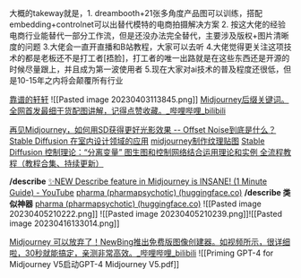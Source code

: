 
大概的takeway就是，1. dreambooth+21张多角度产品图可以训练，搭配embedding+controlnet可以出替代模特的电商拍摄解决方案  2. 按这大佬的经验电商行业能替代一部分工作流，但是还没办法完全替代，主要涉及版权+图片清晰度的问题 3.大佬会一直开直播和B站教程，大家可以去听 4.大佬觉得更关注这项技术的都是老板还不是打工者[捂脸]，打工者的唯一出路就是在这些东西还是开源的时候尽量跟上，并且成为第一波使用者 5.现在大家对ai技术的普及程度还很低，但是10-15年之内将会颠覆所有行业


[靠谱的轩轩](https://space.bilibili.com/1642297?plat_id=1&share_from=space&share_medium=iphone&share_plat=ios&share_session_id=81BA5634-92B8-4894-BB61-09F57BED2DBA&share_source=WEIXIN&share_tag=s_i&timestamp=1680401354&unique_k=vISTeKP)
![[Pasted image 20230403113845.png]]
[Midjourney后缀关键词。全网首发最细干货配图讲解，记得点赞收藏。_哔哩哔哩_bilibili](https://www.bilibili.com/video/BV1Ah41137hU/?-Arouter=story&buvid=Z04E510301E2317E4258B86E9DE3EE9C4D01&is_story_h5=false&mid=VWzcmGUtEsG3cu5l2eCFlg%3D%3D&p=1&plat_id=163&share_from=ugc&share_medium=iphone&share_plat=ios&share_session_id=DB43CA6F-308A-4D42-A821-2B688C108991&share_source=WEIXIN&share_tag=s_i&timestamp=1680126710&unique_k=feSvrTB&up_id=626626367&vd_source=51c3e05edfa923bc859a70d024c2d7c9)

[再见Midjourney，如何用SD获得更好光影效果 -- Offset Noise到底是什么？](https://www.bilibili.com/video/BV1eM4y127mT/?buvid=Z04E510301E2317E4258B86E9DE3EE9C4D01&is_story_h5=false&mid=VWzcmGUtEsG3cu5l2eCFlg%3D%3D&p=1&plat_id=116&share_from=ugc&share_medium=iphone&share_plat=ios&share_session_id=6179FCED-6317-410E-8618-B365AC5D31C9&share_source=WEIXIN&share_tag=s_i&timestamp=1680480810&unique_k=jynbjTc&up_id=35891701&vd_source=51c3e05edfa923bc859a70d024c2d7c9)
[Stable Diffusion 在室内设计领域的应用](https://www.bilibili.com/video/BV1To4y1s7pd/?buvid=Z04E510301E2317E4258B86E9DE3EE9C4D01&is_story_h5=false&mid=VWzcmGUtEsG3cu5l2eCFlg%3D%3D&p=1&plat_id=116&share_from=ugc&share_medium=iphone&share_plat=ios&share_session_id=DE56D231-F25D-4C21-8FC5-92689E18FFFA&share_source=WEIXIN&share_tag=s_i&timestamp=1680481052&unique_k=nZDo4ZG&up_id=234952368&vd_source=51c3e05edfa923bc859a70d024c2d7c9)
[midjourney制作纹理贴图](https://www.bilibili.com/video/BV1vv4y1V7ed/?-Arouter=story&buvid=Z04E510301E2317E4258B86E9DE3EE9C4D01&is_story_h5=false&mid=VWzcmGUtEsG3cu5l2eCFlg%3D%3D&p=1&plat_id=163&share_from=ugc&share_medium=iphone&share_plat=ios&share_session_id=AB41126F-3789-411F-AF54-F764BBDE125A&share_source=WEIXIN&share_tag=s_i&timestamp=1680483777&unique_k=cLVtZ0G&up_id=20040195&vd_source=51c3e05edfa923bc859a70d024c2d7c9)
[Stable Diffusion 控制理论：“分离变量” 图生图和控制网络结合运用理论和实例 全流程教程（教程合集、持续更新）](https://www.bilibili.com/video/BV1PM411u7Jt/?-Arouter=story&buvid=Z04E510301E2317E4258B86E9DE3EE9C4D01&is_story_h5=false&mid=VWzcmGUtEsG3cu5l2eCFlg%3D%3D&p=1&plat_id=163&share_from=ugc&share_medium=iphone&share_plat=ios&share_session_id=FFF61198-5500-4238-840D-E3A4933653CF&share_source=WEIXIN&share_tag=s_i&timestamp=1680484051&unique_k=bTN3jM4&up_id=372780862&vd_source=51c3e05edfa923bc859a70d024c2d7c9)


**/describe**
[✨NEW Describe feature in Midjourney is INSANE! (1 Minute Guide) - YouTube](https://www.youtube.com/watch?v=vCp-Duayqx8&ab_channel=YashThakker)
[pharma (pharmapsychotic) (huggingface.co)](https://huggingface.co/pharma)
**/describe 类似神器**
[pharma (pharmapsychotic) (huggingface.co)](https://huggingface.co/pharma)
![[Pasted image 20230405210222.png]]
![[Pasted image 20230405210239.png]]![[Pasted image 20230416133014.png]]

[Midjourney 可以放弃了！NewBing推出免费版图像创建器。如视频所示，很详细啦，30秒就能搞定，亲测非常高效。_哔哩哔哩_bilibili](https://www.bilibili.com/video/BV1ac411V7BJ/?-Arouter=story&buvid=Z04E510301E2317E4258B86E9DE3EE9C4D01&is_story_h5=false&mid=VWzcmGUtEsG3cu5l2eCFlg%3D%3D&p=1&plat_id=143&share_from=ugc&share_medium=iphone&share_plat=ios&share_session_id=FF5282BF-074F-458D-9446-6BEB4D67F11B&share_source=WEIXIN&share_tag=s_i&timestamp=1680124883&unique_k=QJ7CXre&up_id=626720272)
![[Priming GPT-4 for Midjourney V5启动GPT-4 Midjourney V5.pdf]]